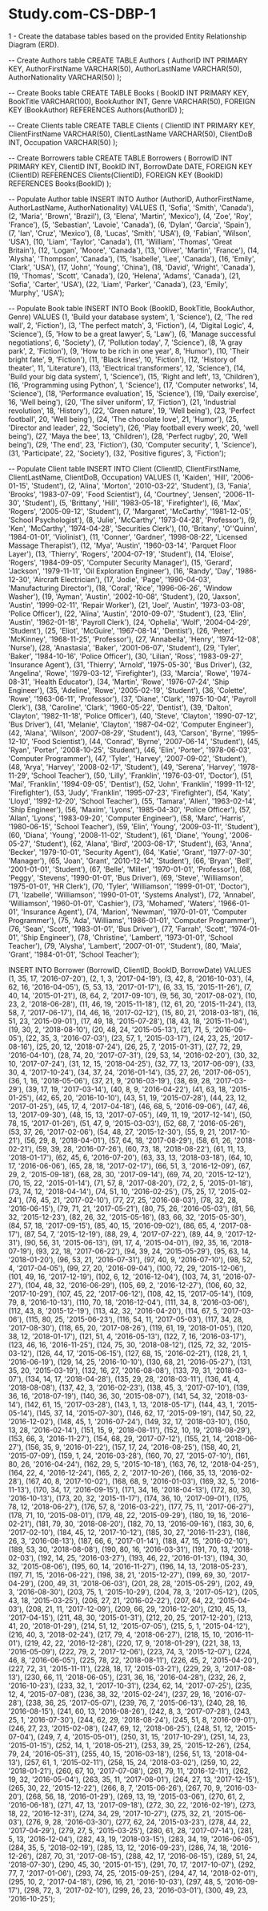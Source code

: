 # Study.com-CS-DBP-1

1 - Create the database tables based on the provided Entity Relationship Diagram (ERD).

-- Create Authors table
CREATE TABLE Authors (
    AuthorID INT PRIMARY KEY,
    AuthorFirstName VARCHAR(50),
    AuthorLastName VARCHAR(50),
    AuthorNationality VARCHAR(50)
);

-- Create Books table
CREATE TABLE Books (
    BookID INT PRIMARY KEY,
    BookTitle VARCHAR(100),
    BookAuthor INT,
    Genre VARCHAR(50),
    FOREIGN KEY (BookAuthor) REFERENCES Authors(AuthorID)
);

-- Create Clients table
CREATE TABLE Clients (
    ClientID INT PRIMARY KEY,
    ClientFirstName VARCHAR(50),
    ClientLastName VARCHAR(50),
    ClientDoB INT,
    Occupation VARCHAR(50)
);

-- Create Borrowers table
CREATE TABLE Borrowers (
    BorrowID INT PRIMARY KEY,
    ClientID INT,
    BookID INT,
    BorrowDate DATE,
    FOREIGN KEY (ClientID) REFERENCES Clients(ClientID),
    FOREIGN KEY (BookID) REFERENCES Books(BookID)
);


-- Populate Author table
INSERT INTO Author (AuthorID, AuthorFirstName, AuthorLastName, AuthorNationality)
VALUES
(1, 'Sofia', 'Smith', 'Canada'),
(2, 'Maria', 'Brown', 'Brazil'),
(3, 'Elena', 'Martin', 'Mexico'),
(4, 'Zoe', 'Roy', 'France'),
(5, 'Sebastian', 'Lavoie', 'Canada'),
(6, 'Dylan', 'Garcia', 'Spain'),
(7, 'Ian', 'Cruz', 'Mexico'),
(8, 'Lucas', 'Smith', 'USA'),
(9, 'Fabian', 'Wilson', 'USA'),
(10, 'Liam', 'Taylor', 'Canada'),
(11, 'William', 'Thomas', 'Great Britain'),
(12, 'Logan', 'Moore', 'Canada'),
(13, 'Oliver', 'Martin', 'France'),
(14, 'Alysha', 'Thompson', 'Canada'),
(15, 'Isabelle', 'Lee', 'Canada'),
(16, 'Emily', 'Clark', 'USA'),
(17, 'John', 'Young', 'China'),
(18, 'David', 'Wright', 'Canada'),
(19, 'Thomas', 'Scott', 'Canada'),
(20, 'Helena', 'Adams', 'Canada'),
(21, 'Sofia', 'Carter', 'USA'),
(22, 'Liam', 'Parker', 'Canada'),
(23, 'Emily', 'Murphy', 'USA');

-- Populate Book table
INSERT INTO Book (BookID, BookTitle, BookAuthor, Genre)
VALUES
(1, 'Build your database system', 1, 'Science'),
(2, 'The red wall', 2, 'Fiction'),
(3, 'The perfect match', 3, 'Fiction'),
(4, 'Digital Logic', 4, 'Science'),
(5, 'How to be a great lawyer', 5, 'Law'),
(6, 'Manage successful negotiations', 6, 'Society'),
(7, 'Pollution today', 7, 'Science'),
(8, 'A gray park', 2, 'Fiction'),
(9, 'How to be rich in one year', 8, 'Humor'),
(10, 'Their bright fate', 9, 'Fiction'),
(11, 'Black lines', 10, 'Fiction'),
(12, 'History of theater', 11, 'Literature'),
(13, 'Electrical transformers', 12, 'Science'),
(14, 'Build your big data system', 1, 'Science'),
(15, 'Right and left', 13, 'Children'),
(16, 'Programming using Python', 1, 'Science'),
(17, 'Computer networks', 14, 'Science'),
(18, 'Performance evaluation', 15, 'Science'),
(19, 'Daily exercise', 16, 'Well being'),
(20, 'The silver uniform', 17, 'Fiction'),
(21, 'Industrial revolution', 18, 'History'),
(22, 'Green nature', 19, 'Well being'),
(23, 'Perfect football', 20, 'Well being'),
(24, 'The chocolate love', 21, 'Humor'),
(25, 'Director and leader', 22, 'Society'),
(26, 'Play football every week', 20, 'well being'),
(27, 'Maya the bee', 13, 'Children'),
(28, 'Perfect rugby', 20, 'Well being'),
(29, 'The end', 23, 'Fiction'),
(30, 'Computer security', 1, 'Science'),
(31, 'Participate', 22, 'Society'),
(32, 'Positive figures', 3, 'Fiction');


-- Populate Client table
INSERT INTO Client (ClientID, ClientFirstName, ClientLastName, ClientDoB, Occupation) VALUES
(1, 'Kaiden', 'Hill', '2006-01-15', 'Student'),
(2, 'Alina', 'Morton', '2010-03-22', 'Student'),
(3, 'Fania', 'Brooks', '1983-07-09', 'Food Scientist'),
(4, 'Courtney', 'Jensen', '2006-11-30', 'Student'),
(5, 'Brittany', 'Hill', '1983-05-18', 'Firefighter'),
(6, 'Max', 'Rogers', '2005-09-12', 'Student'),
(7, 'Margaret', 'McCarthy', '1981-12-05', 'School Psychologist'),
(8, 'Julie', 'McCarthy', '1973-04-28', 'Professor'),
(9, 'Ken', 'McCarthy', '1974-04-28', 'Securities Clerk'),
(10, 'Britany', 'O''Quinn', '1984-01-01', 'Violinist'),
(11, 'Conner', 'Gardner', '1998-08-22', 'Licensed Massage Therapist'),
(12, 'Mya', 'Austin', '1960-03-14', 'Parquet Floor Layer'),
(13, 'Thierry', 'Rogers', '2004-07-19', 'Student'),
(14, 'Eloise', 'Rogers', '1984-09-05', 'Computer Security Manager'),
(15, 'Gerard', 'Jackson', '1979-11-11', 'Oil Exploration Engineer'),
(16, 'Randy', 'Day', '1986-12-30', 'Aircraft Electrician'),
(17, 'Jodie', 'Page', '1990-04-03', 'Manufacturing Director'),
(18, 'Coral', 'Rice', '1996-06-26', 'Window Washer'),
(19, 'Ayman', 'Austin', '2002-10-08', 'Student'),
(20, 'Jaxson', 'Austin', '1999-02-11', 'Repair Worker'),
(21, 'Joel', 'Austin', '1973-03-08', 'Police Officer'),
(22, 'Alina', 'Austin', '2010-09-07', 'Student'),
(23, 'Elin', 'Austin', '1962-01-18', 'Payroll Clerk'),
(24, 'Ophelia', 'Wolf', '2004-04-29', 'Student'),
(25, 'Eliot', 'McGuire', '1967-08-14', 'Dentist'),
(26, 'Peter', 'McKinney', '1968-11-25', 'Professor'),
(27, 'Annabella', 'Henry', '1974-12-08', 'Nurse'),
(28, 'Anastasia', 'Baker', '2001-06-07', 'Student'),
(29, 'Tyler', 'Baker', '1984-10-16', 'Police Officer'),
(30, 'Lilian', 'Ross', '1983-09-27', 'Insurance Agent'),
(31, 'Thierry', 'Arnold', '1975-05-30', 'Bus Driver'),
(32, 'Angelina', 'Rowe', '1979-03-12', 'Firefighter'),
(33, 'Marcia', 'Rowe', '1974-08-31', 'Health Educator'),
(34, 'Martin', 'Rowe', '1976-07-24', 'Ship Engineer'),
(35, 'Adeline', 'Rowe', '2005-02-19', 'Student'),
(36, 'Colette', 'Rowe', '1963-06-11', 'Professor'),
(37, 'Diane', 'Clark', '1975-10-04', 'Payroll Clerk'),
(38, 'Caroline', 'Clark', '1960-05-22', 'Dentist'),
(39, 'Dalton', 'Clayton', '1982-11-18', 'Police Officer'),
(40, 'Steve', 'Clayton', '1990-07-12', 'Bus Driver'),
(41, 'Melanie', 'Clayton', '1987-04-02', 'Computer Engineer'),
(42, 'Alana', 'Wilson', '2007-08-29', 'Student'),
(43, 'Carson', 'Byrne', '1995-12-10', 'Food Scientist'),
(44, 'Conrad', 'Byrne', '2007-06-14', 'Student'),
(45, 'Ryan', 'Porter', '2008-10-25', 'Student'),
(46, 'Elin', 'Porter', '1978-06-03', 'Computer Programmer'),
(47, 'Tyler', 'Harvey', '2007-09-02', 'Student'),
(48, 'Arya', 'Harvey', '2008-02-17', 'Student'),
(49, 'Serena', 'Harvey', '1978-11-29', 'School Teacher'),
(50, 'Lilly', 'Franklin', '1976-03-01', 'Doctor'),
(51, 'Mai', 'Franklin', '1994-09-05', 'Dentist'),
(52, 'John', 'Franklin', '1999-11-12', 'Firefighter'),
(53, 'Judy', 'Franklin', '1995-07-23', 'Firefighter'),
(54, 'Katy', 'Lloyd', '1992-12-20', 'School Teacher'),
(55, 'Tamara', 'Allen', '1963-02-14', 'Ship Engineer'),
(56, 'Maxim', 'Lyons', '1985-04-30', 'Police Officer'),
(57, 'Allan', 'Lyons', '1983-09-20', 'Computer Engineer'),
(58, 'Marc', 'Harris', '1980-06-15', 'School Teacher'),
(59, 'Elin', 'Young', '2009-03-11', 'Student'),
(60, 'Diana', 'Young', '2008-11-02', 'Student'),
(61, 'Diane', 'Young', '2006-05-27', 'Student'),
(62, 'Alana', 'Bird', '2003-08-17', 'Student'),
(63, 'Anna', 'Becker', '1979-10-01', 'Security Agent'),
(64, 'Katie', 'Grant', '1977-07-30', 'Manager'),
(65, 'Joan', 'Grant', '2010-12-14', 'Student'),
(66, 'Bryan', 'Bell', '2001-01-01', 'Student'),
(67, 'Belle', 'Miller', '1970-01-01', 'Professor'),
(68, 'Peggy', 'Stevens', '1990-01-01', 'Bus Driver'),
(69, 'Steve', 'Williamson', '1975-01-01', 'HR Clerk'),
(70, 'Tyler', 'Williamson', '1999-01-01', 'Doctor'),
(71, 'Izabelle', 'Williamson', '1990-01-01', 'Systems Analyst'),
(72, 'Annabel', 'Williamson', '1960-01-01', 'Cashier'),
(73, 'Mohamed', 'Waters', '1966-01-01', 'Insurance Agent'),
(74, 'Marion', 'Newman', '1970-01-01', 'Computer Programmer'),
(75, 'Ada', 'Williams', '1986-01-01', 'Computer Programmer'),
(76, 'Sean', 'Scott', '1983-01-01', 'Bus Driver'),
(77, 'Farrah', 'Scott', '1974-01-01', 'Ship Engineer'),
(78, 'Christine', 'Lambert', '1973-01-01', 'School Teacher'),
(79, 'Alysha', 'Lambert', '2007-01-01', 'Student'),
(80, 'Maia', 'Grant', '1984-01-01', 'School Teacher');


INSERT INTO Borrower (BorrowID, ClientID, BookID, BorrowDate) 
VALUES
(1, 35, 17, '2016-07-20'),
(2, 1, 3, '2017-04-19'),
(3, 42, 8, '2016-10-03'),
(4, 62, 16, '2016-04-05'),
(5, 53, 13, '2017-01-17'),
(6, 33, 15, '2015-11-26'),
(7, 40, 14, '2015-01-21'),
(8, 64, 2, '2017-09-10'),
(9, 56, 30, '2017-08-02'),
(10, 23, 2, '2018-06-28'),
(11, 46, 19, '2015-11-18'),
(12, 61, 20, '2015-11-24'),
(13, 58, 7, '2017-06-17'),
(14, 46, 16, '2017-02-12'),
(15, 80, 21, '2018-03-18'),
(16, 51, 23, '2015-09-01'),
(17, 49, 18, '2015-07-28'),
(18, 43, 18, '2015-11-04'),
(19, 30, 2, '2018-08-10'),
(20, 48, 24, '2015-05-13'),
(21, 71, 5, '2016-09-05'),
(22, 35, 3, '2016-07-03'),
(23, 57, 1, '2015-03-17'),
(24, 23, 25, '2017-08-16'),
(25, 20, 12, '2018-07-24'),
(26, 25, 7, '2015-01-31'),
(27, 72, 29, '2016-04-10'),
(28, 74, 20, '2017-07-31'),
(29, 53, 14, '2016-02-20'),
(30, 32, 10, '2017-07-24'),
(31, 12, 15, '2018-04-25'),
(32, 77, 13, '2017-06-09'),
(33, 30, 4, '2017-10-24'),
(34, 37, 24, '2016-01-14'),
(35, 27, 26, '2017-06-05'),
(36, 1, 16, '2018-05-06'),
(37, 21, 9, '2016-03-19'),
(38, 69, 28, '2017-03-29'),
(39, 17, 19, '2017-03-14'),
(40, 8, 9, '2016-04-22'),
(41, 63, 18, '2015-01-25'),
(42, 65, 20, '2016-10-10'),
(43, 51, 19, '2015-07-28'),
(44, 23, 12, '2017-01-25'),
(45, 17, 4, '2017-04-18'),
(46, 68, 5, '2016-09-06'),
(47, 46, 13, '2017-09-30'),
(48, 15, 13, '2017-07-05'),
(49, 11, 19, '2017-12-14'),
(50, 78, 15, '2017-01-26'),
(51, 47, 9, '2015-03-03'),
(52, 68, 7, '2016-05-26'),
(53, 37, 26, '2017-02-06'),
(54, 48, 27, '2015-12-30'),
(55, 9, 21, '2017-10-21'),
(56, 29, 8, '2018-04-01'),
(57, 64, 18, '2017-08-29'),
(58, 61, 26, '2018-02-21'),
(59, 39, 28, '2016-07-26'),
(60, 73, 18, '2018-08-22'),
(61, 11, 13, '2018-01-17'),
(62, 45, 6, '2016-07-20'),
(63, 33, 13, '2018-03-18'),
(64, 10, 17, '2016-06-06'),
(65, 28, 18, '2017-02-17'),
(66, 51, 3, '2016-12-09'),
(67, 29, 2, '2015-09-18'),
(68, 28, 30, '2017-09-14'),
(69, 74, 20, '2015-12-12'),
(70, 15, 22, '2015-01-14'),
(71, 57, 8, '2017-08-20'),
(72, 2, 5, '2015-01-18'),
(73, 74, 12, '2018-04-14'),
(74, 51, 10, '2016-02-25'),
(75, 25, 17, '2015-02-24'),
(76, 45, 21, '2017-02-10'),
(77, 27, 25, '2016-08-03'),
(78, 32, 28, '2016-06-15'),
(79, 71, 21, '2017-05-21'),
(80, 75, 26, '2016-05-03'),
(81, 56, 32, '2015-12-23'),
(82, 26, 32, '2015-05-16'),
(83, 66, 32, '2015-05-30'),
(84, 57, 18, '2017-09-15'),
(85, 40, 15, '2016-09-02'),
(86, 65, 4, '2017-08-17'),
(87, 54, 7, '2015-12-19'),
(88, 29, 4, '2017-07-22'),
(89, 44, 9, '2017-12-31'),
(90, 56, 31, '2015-06-13'),
(91, 17, 4, '2015-04-01'),
(92, 35, 16, '2018-07-19'),
(93, 22, 18, '2017-06-22'),
(94, 39, 24, '2015-05-29'),
(95, 63, 14, '2018-01-20'),
(96, 53, 21, '2016-07-31'),
(97, 40, 9, '2016-07-10'),
(98, 52, 4, '2017-04-05'),
(99, 27, 20, '2016-09-04'),
(100, 72, 29, '2015-12-06'),
(101, 49, 16, '2017-12-19'),
(102, 6, 12, '2016-12-04'),
(103, 74, 31, '2016-07-27'),
(104, 48, 32, '2016-06-29'),
(105, 69, 2, '2016-12-27'),
(106, 60, 32, '2017-10-29'),
(107, 45, 22, '2017-06-12'),
(108, 42, 15, '2017-05-14'),
(109, 79, 8, '2016-10-13'),
(110, 70, 18, '2016-12-04'),
(111, 34, 8, '2016-03-06'),
(112, 43, 8, '2015-12-19'),
(113, 42, 32, '2016-04-20'),
(114, 67, 5, '2017-03-06'),
(115, 80, 25, '2015-06-23'),
(116, 54, 11, '2017-05-03'),
(117, 34, 28, '2017-08-30'),
(118, 65, 20, '2017-08-26'),
(119, 61, 19, '2018-01-05'),
(120, 38, 12, '2018-01-17'),
(121, 51, 4, '2016-05-13'),
(122, 7, 16, '2016-03-17'),
(123, 46, 16, '2016-11-25'),
(124, 75, 30, '2018-08-12'),
(125, 72, 32, '2015-03-12'),
(126, 44, 17, '2015-06-15'),
(127, 68, 15, '2016-02-21'),
(128, 21, 1, '2016-06-19'),
(129, 14, 25, '2016-10-10'),
(130, 68, 21, '2016-05-27'),
(131, 35, 20, '2015-03-19'),
(132, 16, 27, '2016-08-08'),
(133, 79, 31, '2018-03-07'),
(134, 14, 17, '2018-04-28'),
(135, 29, 28, '2018-03-11'),
(136, 41, 4, '2018-08-08'),
(137, 42, 3, '2016-02-23'),
(138, 45, 3, '2017-07-10'),
(139, 36, 16, '2018-07-19'),
(140, 36, 30, '2015-08-07'),
(141, 54, 32, '2018-03-14'),
(142, 61, 15, '2017-03-28'),
(143, 1, 13, '2018-05-17'),
(144, 43, 1, '2015-05-14'),
(145, 37, 14, '2015-07-30'),
(146, 62, 17, '2015-09-19'),
(147, 50, 22, '2016-12-02'),
(148, 45, 1, '2016-07-24'),
(149, 32, 17, '2018-03-10'),
(150, 13, 28, '2016-02-14'),
(151, 15, 9, '2018-08-11'),
(152, 10, 19, '2018-08-29'),
(153, 66, 3, '2016-11-27'),
(154, 68, 29, '2017-07-12'),
(155, 21, 14, '2018-06-27'),
(156, 35, 9, '2016-01-22'),
(157, 17, 24, '2016-08-25'),
(158, 40, 21, '2015-07-09'),
(159, 1, 24, '2016-03-28'),
(160, 70, 27, '2015-07-10'),
(161, 80, 26, '2016-04-24'),
(162, 29, 5, '2015-10-18'),
(163, 76, 12, '2018-04-25'),
(164, 22, 4, '2016-12-24'),
(165, 2, 2, '2017-10-26'),
(166, 35, 13, '2016-02-28'),
(167, 40, 8, '2017-10-02'),
(168, 68, 9, '2016-01-03'),
(169, 32, 5, '2016-11-13'),
(170, 34, 17, '2016-09-15'),
(171, 34, 16, '2018-04-13'),
(172, 80, 30, '2016-10-13'),
(173, 20, 32, '2015-11-17'),
(174, 36, 10, '2017-09-01'),
(175, 78, 12, '2018-06-27'),
(176, 57, 8, '2016-03-22'),
(177, 75, 11, '2017-06-27'),
(178, 71, 10, '2015-08-01'),
(179, 48, 22, '2015-09-29'),
(180, 19, 16, '2016-02-21'),
(181, 79, 30, '2018-08-20'),
(182, 70, 13, '2016-09-16'),
(183, 30, 6, '2017-02-10'),
(184, 45, 12, '2017-10-12'),
(185, 30, 27, '2016-11-23'),
(186, 26, 3, '2016-08-13'),
(187, 66, 6, '2017-01-14'),
(188, 47, 15, '2016-02-10'),
(189, 53, 30, '2018-08-08'),
(190, 80, 16, '2016-03-31'),
(191, 70, 13, '2018-02-03'),
(192, 14, 25, '2016-03-27'),
(193, 46, 22, '2016-01-13'),
(194, 30, 32, '2015-08-06'),
(195, 60, 14, '2016-11-27'),
(196, 14, 13, '2018-05-23'),
(197, 71, 15, '2016-06-22'),
(198, 38, 21, '2015-12-27'),
(199, 69, 30, '2017-04-29'),
(200, 49, 31, '2018-06-03'),
(201, 28, 28, '2015-05-29'),
(202, 49, 3, '2016-08-30'),
(203, 75, 1, '2015-10-29'),
(204, 78, 3, '2017-05-12'),
(205, 43, 18, '2015-03-25'),
(206, 27, 21, '2016-02-22'),
(207, 64, 22, '2015-04-03'),
(208, 21, 11, '2017-12-09'),
(209, 66, 29, '2016-12-20'),
(210, 45, 13, '2017-04-15'),
(211, 48, 30, '2015-01-31'),
(212, 20, 25, '2017-12-20'),
(213, 41, 20, '2018-01-29'),
(214, 51, 12, '2015-07-05'),
(215, 5, 1, '2015-04-12'),
(216, 40, 3, '2018-02-24'),
(217, 79, 4, '2018-06-27'),
(218, 15, 10, '2016-11-01'),
(219, 42, 22, '2016-12-28'),
(220, 17, 9, '2018-01-29'),
(221, 38, 13, '2016-05-09'),
(222, 79, 2, '2017-12-06'),
(223, 74, 3, '2015-12-07'),
(224, 46, 8, '2016-06-05'),
(225, 78, 22, '2018-08-11'),
(226, 45, 2, '2015-04-20'),
(227, 72, 31, '2015-11-11'),
(228, 18, 17, '2015-03-21'),
(229, 29, 3, '2017-08-13'),
(230, 66, 11, '2018-06-05'),
(231, 36, 16, '2016-04-28'),
(232, 26, 2, '2016-10-23'),
(233, 32, 1, '2017-10-31'),
(234, 62, 14, '2017-07-25'),
(235, 12, 4, '2015-07-08'),
(236, 38, 32, '2015-02-24'),
(237, 29, 16, '2016-07-28'),
(238, 36, 25, '2017-05-07'),
(239, 76, 7, '2015-06-13'),
(240, 28, 16, '2016-08-15'),
(241, 60, 13, '2016-08-26'),
(242, 8, 3, '2017-07-28'),
(243, 25, 1, '2016-07-30'),
(244, 62, 29, '2018-08-24'),
(245, 51, 8, '2016-09-01'),
(246, 27, 23, '2015-02-08'),
(247, 69, 12, '2018-06-25'),
(248, 51, 12, '2015-07-04'),
(249, 7, 4, '2015-05-01'),
(250, 31, 15, '2017-10-29'),
(251, 14, 23, '2015-01-15'),
(252, 14, 1, '2018-05-21'),
(253, 39, 25, '2015-12-26'),
(254, 79, 24, '2016-05-31'),
(255, 40, 15, '2016-03-18'),
(256, 51, 13, '2018-04-13'),
(257, 61, 1, '2015-02-11'),
(258, 15, 24, '2018-03-02'),
(259, 10, 22, '2018-01-21'),
(260, 67, 10, '2017-07-08'),
(261, 79, 11, '2016-12-11'),
(262, 19, 32, '2016-05-04'),
(263, 35, 11, '2017-08-01'),
(264, 27, 13, '2017-12-15'),
(265, 30, 22, '2015-12-22'),
(266, 8, 7, '2015-06-26'),
(267, 70, 9, '2016-03-20'),
(268, 56, 18, '2016-01-29'),
(269, 13, 19, '2015-03-06'),
(270, 61, 2, '2016-06-18'),
(271, 47, 13, '2017-09-18'),
(272, 30, 22, '2016-02-19'),
(273, 18, 22, '2016-12-31'),
(274, 34, 29, '2017-10-27'),
(275, 32, 21, '2015-06-03'),
(276, 9, 28, '2016-03-30'),
(277, 62, 24, '2015-03-23'),
(278, 44, 22, '2017-04-29'),
(279, 27, 5, '2015-03-25'),
(280, 61, 28, '2017-07-14'),
(281, 5, 13, '2016-12-04'),
(282, 43, 19, '2018-03-15'),
(283, 34, 19, '2016-06-05'),
(284, 35, 5, '2018-02-19'),
(285, 13, 12, '2016-09-23'),
(286, 74, 18, '2016-12-26'),
(287, 70, 31, '2017-08-15'),
(288, 42, 17, '2016-06-15'),
(289, 51, 24, '2018-07-30'),
(290, 45, 30, '2015-01-15'),
(291, 70, 17, '2017-10-07'),
(292, 77, 7, '2017-01-06'),
(293, 74, 25, '2015-09-25'),
(294, 47, 14, '2018-02-01'),
(295, 10, 2, '2017-04-18'),
(296, 16, 21, '2016-10-03'),
(297, 48, 5, '2016-09-17'),
(298, 72, 3, '2017-02-10'),
(299, 26, 23, '2016-03-01'),
(300, 49, 23, '2016-10-25');

